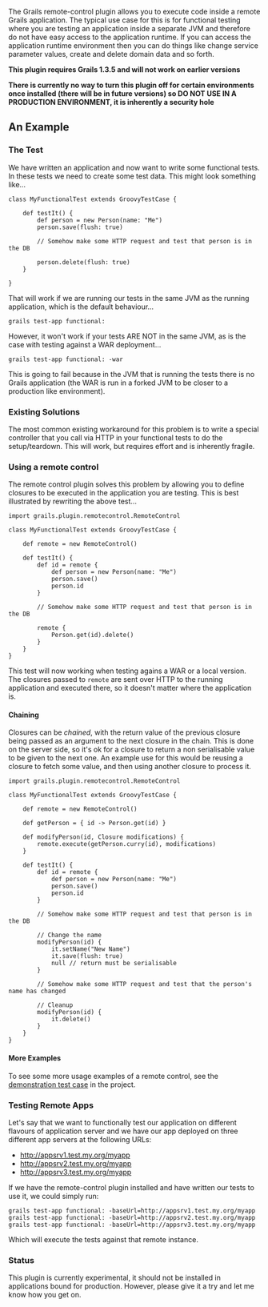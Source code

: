 The Grails remote-control plugin allows you to execute code inside a remote Grails application. The typical use case for this is for functional testing where you are testing an application inside a separate JVM and therefore do not have easy access to the application runtime. If you can access the application runtime environment then you can do things like change service parameter values, create and delete domain data and so forth.

**This plugin requires Grails 1.3.5 and will not work on earlier versions**

**There is currently no way to turn this plugin off for certain environments once installed (there will be in future versions) so DO NOT USE IN A PRODUCTION ENVIRONMENT, it is inherently a security hole**

## An Example

### The Test

We have written an application and now want to write some functional tests. In these tests we need to create some test data. This might look something like…

    class MyFunctionalTest extends GroovyTestCase {
        
        def testIt() {
            def person = new Person(name: "Me")
            person.save(flush: true)
            
            // Somehow make some HTTP request and test that person is in the DB
            
            person.delete(flush: true)
        }
        
    }

That will work if we are running our tests in the same JVM as the running application, which is the default behaviour…

    grails test-app functional:

However, it won't work if your tests ARE NOT in the same JVM, as is the case with testing against a WAR deployment…

    grails test-app functional: -war
    
This is going to fail because in the JVM that is running the tests there is no Grails application (the WAR is run in a forked JVM to be closer to a production like environment).

### Existing Solutions

The most common existing workaround for this problem is to write a special controller that you call via HTTP in your functional tests to do the setup/teardown. This will work, but requires effort and is inherently fragile.

### Using a remote control

The remote control plugin solves this problem by allowing you to define closures to be executed in the application you are testing. This is best illustrated by rewriting the above test…

    import grails.plugin.remotecontrol.RemoteControl
    
    class MyFunctionalTest extends GroovyTestCase {
        
        def remote = new RemoteControl()
        
        def testIt() {
            def id = remote {
                def person = new Person(name: "Me")
                person.save()
                person.id
            }
            
            // Somehow make some HTTP request and test that person is in the DB
            
            remote {
                Person.get(id).delete()
            }
        }
    }

This test will now working when testing agains a WAR or a local version. The closures passed to `remote` are sent over HTTP to the running application and executed there, so it doesn't matter where the application is.

#### Chaining

Closures can be *chained*, with the return value of the previous closure being passed as an argument to the next closure in the chain. This is done on the server side, so it's ok for a closure to return a non serialisable value to be given to the next one. An example use for this would be reusing a closure to fetch some value, and then using another closure to process it.

    import grails.plugin.remotecontrol.RemoteControl
    
    class MyFunctionalTest extends GroovyTestCase {
        
        def remote = new RemoteControl()
        
        def getPerson = { id -> Person.get(id) }
        
        def modifyPerson(id, Closure modifications) {
            remote.execute(getPerson.curry(id), modifications) 
        }
        
        def testIt() {
            def id = remote {
                def person = new Person(name: "Me")
                person.save()
                person.id
            }
            
            // Somehow make some HTTP request and test that person is in the DB
            
            // Change the name
            modifyPerson(id) { 
                it.setName("New Name")
                it.save(flush: true)
                null // return must be serialisable
            }
            
            // Somehow make some HTTP request and test that the person's name has changed
            
            // Cleanup
            modifyPerson(id) {
                it.delete()
            }
        }
    }

#### More Examples

To see some more usage examples of a remote control, see the [demonstration test case](http://github.com/alkemist/grails-remote-control/blob/master/test/functional/SmokeTests.groovy) in the project.

### Testing Remote Apps

Let's say that we want to functionally test our application on different flavours of application server and we have our app deployed on three different app servers at the following URLs:

* http://appsrv1.test.my.org/myapp
* http://appsrv2.test.my.org/myapp
* http://appsrv3.test.my.org/myapp

If we have the remote-control plugin installed and have written our tests to use it, we could simply run:

    grails test-app functional: -baseUrl=http://appsrv1.test.my.org/myapp
    grails test-app functional: -baseUrl=http://appsrv2.test.my.org/myapp
    grails test-app functional: -baseUrl=http://appsrv3.test.my.org/myapp

Which will execute the tests against that remote instance.

### Status

This plugin is currently experimental, it should not be installed in applications bound for production. However, please give it a try and let me know how you get on.
